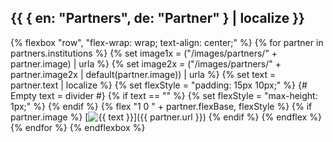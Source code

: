 <!-- Using data from global `partners.json` file. -->

## {{ { en: "Partners", de: "Partner" } | localize }}

{% flexbox "row", "flex-wrap: wrap; text-align: center;" %}
  {% for partner in partners.institutions %}
    {% set image1x = ("/images/partners/" + partner.image) | urla %}
    {% set image2x = ("/images/partners/" + partner.image2x | default(partner.image)) | urla %}
    {% set text = partner.text | localize %}
    {% set flexStyle = "padding: 15px 10px;" %}
    {# Empty text = divider #}
    {% if text == "" %}
      {% set flexStyle = "max-height: 1px;" %}
    {% endif %}
    {% flex "1 0 " + partner.flexBase, flexStyle %}
      {% if partner.image %}
        [<img alt="{{ text }}" src="{{ image1x }}" srcset="{{ image1x }} 1x, {{ image2x }} 2x" sizes="300px" style="min-width: {{ partner.imageWidth | default('100px') }}; max-width: {{ partner.imageWidth | default('100%') }};">]({{ partner.url }})
      {% endif %}
    {% endflex %}
  {% endfor %}
{% endflexbox %}
